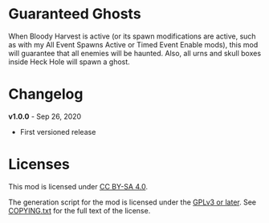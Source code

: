 Guaranteed Ghosts
=================

When Bloody Harvest is active (or its spawn modifications are active,
such as with my All Event Spawns Active or Timed Event Enable mods), this mod
will guarantee that all enemies will be haunted.  Also, all urns and skull boxes
inside Heck Hole will spawn a ghost.

Changelog
=========

**v1.0.0** - Sep 26, 2020
 * First versioned release
 
Licenses
========

This mod is licensed under [CC BY-SA 4.0](https://creativecommons.org/licenses/by-sa/4.0/).

The generation script for the mod is licensed under the
[GPLv3 or later](https://www.gnu.org/licenses/quick-guide-gplv3.html).
See [COPYING.txt](../../COPYING.txt) for the full text of the license.

